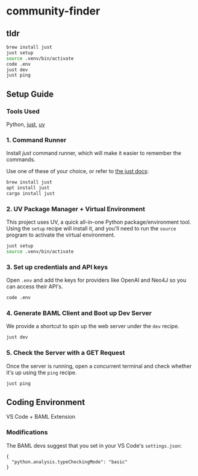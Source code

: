 # community-finder

## tldr
```bash
brew install just
just setup
source .venv/bin/activate
code .env
just dev
just ping
```

## Setup Guide

### Tools Used
Python, [just](https://github.com/casey/just), [uv](https://docs.astral.sh/uv/)

### 1. Command Runner
Install *just* command runner, which will make it easier to remember the commands.

Use one of these of your choice, or refer to [the just docs](https://github.com/casey/just):

```bash
brew install just
apt install just
cargo install just
```

### 2. UV Package Manager + Virtual Environment
This project uses UV, a quick all-in-one Python package/environment tool. Using the `setup` recipe will install it, and you'll need to run the `source` program to activate the virtual environment.
```bash
just setup
source .venv/bin/activate
```

### 3. Set up credentials and API keys
Open `.env` and add the keys for providers like OpenAI and Neo4J so you can access their API's.
```bash
code .env
```

### 4. Generate BAML Client and Boot up Dev Server
We provide a shortcut to spin up the web server under the `dev` recipe.
```bash
just dev
```

### 5. Check the Server with a GET Request
Once the server is running, open a concurrent terminal and check whether it's up using the `ping` recipe.
```bash
just ping
```

## Coding Environment
VS Code + BAML Extension

### Modifications
The BAML devs suggest that you set in your VS Code's `settings.json`:
```
{
  "python.analysis.typeCheckingMode": "basic"
}
```
